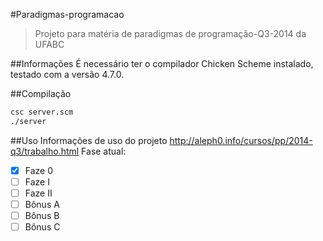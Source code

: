 #Paradigmas-programacao
> Projeto para matéria de paradigmas de programação-Q3-2014 da UFABC

##Informações
É necessário ter o compilador Chicken Scheme instalado, testado com a versão
4.7.0.

##Compilação

```sh
csc server.scm
./server
```

##Uso
Informações de uso do projeto http://aleph0.info/cursos/pp/2014-q3/trabalho.html
Fase atual:
- [x] Faze 0
- [ ] Faze I
- [ ] Faze II
- [ ] Bônus A
- [ ] Bônus B
- [ ] Bônus C
